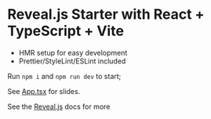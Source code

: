 # Reveal.js Starter with React + TypeScript + Vite

* HMR setup for easy development
* Prettier/StyleLint/ESLint included

Run `npm i` and `npm run dev` to start;

See [App.tsx](src/App.tsx) for slides.

See the [Reveal.js](https://revealjs.com/) docs for more


